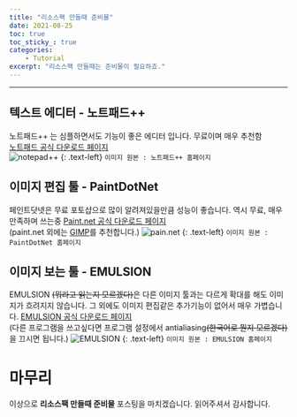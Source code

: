 ```yaml
---
title: "리소스팩 만들때 준비물"
date: 2021-08-25
toc: true
toc_sticky_: true
categories:
    - Tutorial
excerpt: "리소스팩 만들때는 준비물이 필요하죠."
---
```

***

## 텍스트 에디터 - 노트패드++
노트패드++ 는 심플하면서도 기능이 좋은 에디터 입니다.
무료이며 매우 추천함<br>
[노트패드 공식 다운로드 페이지](https://notepad-plus-plus.org/)<br>
![notepad++](https://user-images.githubusercontent.com/83404333/131980906-b7af938b-380c-4b05-920c-f3c2fc4df179.png)
{: .text-left}
`이미지 원본 : 노트패드++ 홈페이지`

## 이미지 편집 툴 - PaintDotNet
페인트닷넷은 무료 포토샵으로 많이 알려져있을만큼 성능이 좋습니다.
역시 무료, 매우 만족하며 쓰는중
[Paint.net 공식 다운로드 페이지](https://www.getpaint.net/)<br>
(paint.net 외에는 [GIMP](https://www.gimp.org/)를 추천합니다.)
![pain.net](https://user-images.githubusercontent.com/83404333/131980981-9acb6e9f-51c9-4f48-90ac-966cee6a969e.png)
{: .text-left}
`이미지 원본 : PaintDotNet 홈페이지`

## 이미지 보는 툴 - EMULSION
EMULSION ~~(뭐라고 읽는지 모르겠다)~~은 다른 이미지 툴과는 다르게 확대를 해도 이미지가 흐려지지 않습니다. 그 외에도 이미지 편집같은 추가기능이 없어서 매우 가볍습니다.
[EMULSION 공식 다운로드 페이지](https://arturkovacs.github.io/emulsion-website/)<br>
(다른 프로그램을 쓰고싶다면 프로그램 설정에서 antialiasing~~(한국어로 뭔지 모르겠다)~~을 끄시면 됩니다.)
![EMULSION](https://arturkovacs.github.io/emulsion-website/gif/animation.gif)
{: .text-left}
`이미지 원본 : EMULSION 홈페이지`


# 마무리
이상으로 **리소스팩 만들때 준비물** 포스팅을 마치겠습니다.
읽어주셔서 감사합니다.